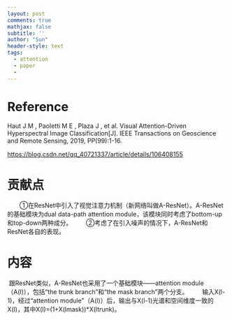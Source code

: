 ```yaml
---
layout: post
comments: true
mathjax: false
subtitle: ''
author: "Sun"
header-style: text
tags:
  - attention
  - paper
  - 
---
```


# Reference

Haut J M , Paoletti M E , Plaza J , et al. Visual Attention-Driven Hyperspectral Image Classification[J]. IEEE Transactions on Geoscience and Remote Sensing, 2019, PP(99):1-16.

https://blog.csdn.net/qq_40721337/article/details/106408155

# 贡献点

  ①在ResNet中引入了视觉注意力机制（新网络叫做A-ResNet）。A-ResNet的基础模块为dual data-path attention module，该模块同时考虑了bottom-up和top-down两种成分。
  ②考虑了在引入噪声的情况下，A-ResNet和ResNet各自的表现。

# 内容

​	   跟ResNet类似，A-ResNet也采用了一个基础模块——attention module（A(l)），包括“the trunk branch”和“the mask branch”两个分支。
  输入X(l-1)，经过“attention module”（A(l)）后，输出与X(l-1)光谱和空间维度一致的X(l)，其中X(l)=(1+X(lmask))*X(ltrunk)。

